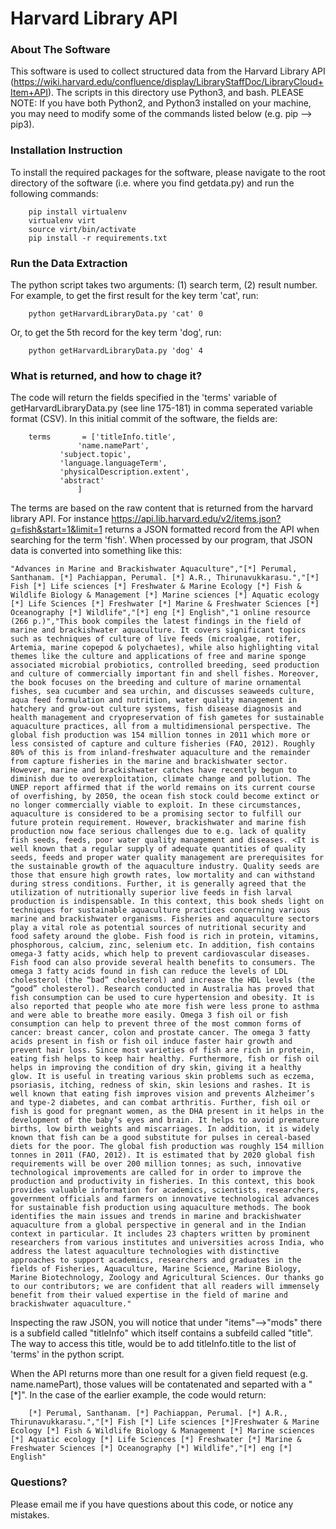 # Harvard Library API

### About The Software
This software is used to collect structured data from the Harvard Library API (https://wiki.harvard.edu/confluence/display/LibraryStaffDoc/LibraryCloud+Item+API). The scripts in this directory use Python3, and bash. PLEASE NOTE: If you have both Python2, and Python3 installed on your machine, you may need to modify some of the commands listed below (e.g. pip --> pip3).

### Installation Instruction
To install the required packages for the software, please navigate to the root directory of the software (i.e. where you find getdata.py) and run the following commands:

        pip install virtualenv
        virtualenv virt
        source virt/bin/activate
        pip install -r requirements.txt

### Run the Data Extraction
The python script takes two arguments: (1) search term, (2) result number. For example, to get the first result for the key term 'cat', run:
        
        python getHarvardLibraryData.py 'cat' 0

Or, to get the 5th record for the key term 'dog', run:
        
        python getHarvardLibraryData.py 'dog' 4


### What is returned, and how to chage it?
The code will return the fields specified in the 'terms' variable of getHarvardLibraryData.py (see line 175-181) in comma seperated variable format (CSV). In this initial commit of the software, the fields are: 

        terms       = ['titleInfo.title',
		           'name.namePart', 
			   'subject.topic',
			   'language.languageTerm',
			   'physicalDescription.extent', 
			   'abstract'
		           ]

The terms are based on the raw content that is returned from the harvard library API. For instance https://api.lib.harvard.edu/v2/items.json?q=fish&start=1&limit=1 returns a JSON formatted record from the API when searching for the term 'fish'. When processed by our program, that JSON data is converted into something like this:

	"Advances in Marine and Brackishwater Aquaculture","[*] Perumal, Santhanam. [*] Pachiappan, Perumal. [*] A.R., Thirunavukkarasu.","[*] Fish [*] Life sciences [*] Freshwater & Marine Ecology [*] Fish & Wildlife Biology & Management [*] Marine sciences [*] Aquatic ecology [*] Life Sciences [*] Freshwater [*] Marine & Freshwater Sciences [*] Oceanography [*] Wildlife","[*] eng [*] English","1 online resource (266 p.)","This book compiles the latest findings in the field of marine and brackishwater aquaculture. It covers significant topics such as techniques of culture of live feeds (microalgae, rotifer, Artemia, marine copepod & polychaetes), while also highlighting vital themes like the culture and applications of free and marine sponge associated microbial probiotics, controlled breeding, seed production and culture of commercially important fin and shell fishes. Moreover, the book focuses on the breeding and culture of marine ornamental fishes, sea cucumber and sea urchin, and discusses seaweeds culture, aqua feed formulation and nutrition, water quality management in hatchery and grow-out culture systems, fish disease diagnosis and health management and cryopreservation of fish gametes for sustainable aquaculture practices, all from a multidimensional perspective. The global fish production was 154 million tonnes in 2011 which more or less consisted of capture and culture fisheries (FAO, 2012). Roughly 80% of this is from inland-freshwater aquaculture and the remainder from capture fisheries in the marine and brackishwater sector. However, marine and brackishwater catches have recently begun to diminish due to overexploitation, climate change and pollution. The UNEP report affirmed that if the world remains on its current course of overfishing, by 2050, the ocean fish stock could become extinct or no longer commercially viable to exploit. In these circumstances, aquaculture is considered to be a promising sector to fulfill our future protein requirement. However, brackishwater and marine fish production now face serious challenges due to e.g. lack of quality fish seeds, feeds, poor water quality management and diseases. <It is well known that a regular supply of adequate quantities of quality seeds, feeds and proper water quality management are prerequisites for the sustainable growth of the aquaculture industry. Quality seeds are those that ensure high growth rates, low mortality and can withstand during stress conditions. Further, it is generally agreed that the utilization of nutritionally superior live feeds in fish larval production is indispensable. In this context, this book sheds light on techniques for sustainable aquaculture practices concerning various marine and brackishwater organisms. Fisheries and aquaculture sectors play a vital role as potential sources of nutritional security and food safety around the globe. Fish food is rich in protein, vitamins, phosphorous, calcium, zinc, selenium etc. In addition, fish contains omega-3 fatty acids, which help to prevent cardiovascular diseases. Fish food can also provide several health benefits to consumers. The omega 3 fatty acids found in fish can reduce the levels of LDL cholesterol (the “bad” cholesterol) and increase the HDL levels (the “good” cholesterol). Research conducted in Australia has proved that fish consumption can be used to cure hypertension and obesity. It is also reported that people who ate more fish were less prone to asthma and were able to breathe more easily. Omega 3 fish oil or fish consumption can help to prevent three of the most common forms of cancer: breast cancer, colon and prostate cancer. The omega 3 fatty acids present in fish or fish oil induce faster hair growth and prevent hair loss. Since most varieties of fish are rich in protein, eating fish helps to keep hair healthy. Furthermore, fish or fish oil helps in improving the condition of dry skin, giving it a healthy glow. It is useful in treating various skin problems such as eczema, psoriasis, itching, redness of skin, skin lesions and rashes. It is well known that eating fish improves vision and prevents Alzheimer’s and type-2 diabetes, and can combat arthritis. Further, fish oil or fish is good for pregnant women, as the DHA present in it helps in the development of the baby’s eyes and brain. It helps to avoid premature births, low birth weights and miscarriages. In addition, it is widely known that fish can be a good substitute for pulses in cereal-based diets for the poor. The global fish production was roughly 154 million tonnes in 2011 (FAO, 2012). It is estimated that by 2020 global fish requirements will be over 200 million tonnes; as such, innovative technological improvements are called for in order to improve the production and productivity in fisheries. In this context, this book provides valuable information for academics, scientists, researchers, government officials and farmers on innovative technological advances for sustainable fish production using aquaculture methods. The book identifies the main issues and trends in marine and brackishwater aquaculture from a global perspective in general and in the Indian context in particular. It includes 23 chapters written by prominent researchers from various institutes and universities across India, who address the latest aquaculture technologies with distinctive approaches to support academics, researchers and graduates in the fields of Fisheries, Aquaculture, Marine Science, Marine Biology, Marine Biotechnology, Zoology and Agricultural Sciences. Our thanks go to our contributors; we are confident that all readers will immensely benefit from their valued expertise in the field of marine and brackishwater aquaculture."

Inspecting the raw JSON, you will notice that under "items"-->"mods" there is a subfield called "titleInfo" which itself contains a subfeild called "title". The way to access this title, would be to add titleInfo.title to the list of 'terms' in the python script.

When the API returns more than one result for a given field request (e.g. name.namePart), those values will be contatenated and separted with a "[\*]". In the case of the earlier example, the code would return:

        [*] Perumal, Santhanam. [*] Pachiappan, Perumal. [*] A.R., Thirunavukkarasu.","[*] Fish [*] Life sciences [*]Freshwater & Marine Ecology [*] Fish & Wildlife Biology & Management [*] Marine sciences [*] Aquatic ecology [*] Life Sciences [*] Freshwater [*] Marine & Freshwater Sciences [*] Oceanography [*] Wildlife","[*] eng [*] English"

### Questions?
Please email me if you have questions about this code, or notice any mistakes.


